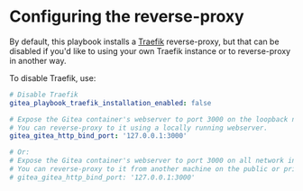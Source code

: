 # Configuring the reverse-proxy

By default, this playbook installs a [Traefik](https://traefik.io/) reverse-proxy, but that can be disabled if you'd like to using your own Traefik instance or to reverse-proxy in another way.

To disable Traefik, use:

```yaml
# Disable Traefik
gitea_playbook_traefik_installation_enabled: false

# Expose the Gitea container's webserver to port 3000 on the loopback network interface only.
# You can reverse-proxy to it using a locally running webserver.
gitea_gitea_http_bind_port: '127.0.0.1:3000'

# Or:
# Expose the Gitea container's webserver to port 3000 on all network interfaces.
# You can reverse-proxy to it from another machine on the public or private network.
# gitea_gitea_http_bind_port: '127.0.0.1:3000'
```

